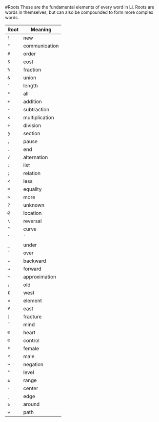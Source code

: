 #Roots
These are the fundamental elements of every word in Li. Roots are words in themselves, but can also be compounded to form more complex words.

Root|Meaning
---|---
`!`|new
`"`|communication
`#`|order
`$`|cost
`%`|fraction
`&`|union
`'`|length
`*`|all
`+`|addition
`-`|subtraction
`×`|multiplication
`÷`|division
`§`|section
`,`|pause
`.`|end
`/`|alternation
`:`|list
`;`|relation
`<`|less
`=`|equality
`>`|more
`?`|unknown
`@`|location
`\`|reversal
`^`|curve
`|`|straight
`_`|under
`¯`|over
`←`|backward
`→`|forward
`~`|approximation
`¡`|old
`£`|west
`¤`|element
`¥`|east
`¦`|fracture
`¨`|mind
`®`|heart
`©`|control
`ª`|female
`º`|male
`¬`|negation
`°`|level
`±`|range
`·`|center
`¸`|edge
`↻`|around
`⇌`|path

